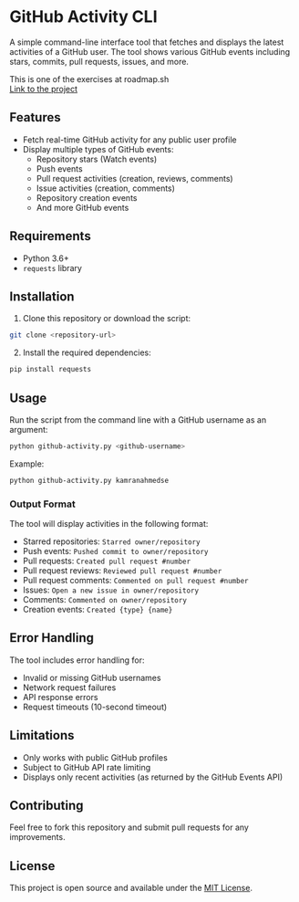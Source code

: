 # GitHub Activity CLI

A simple command-line interface tool that fetches and displays the latest activities of a GitHub user. The tool shows various GitHub events including stars, commits, pull requests, issues, and more.

This is one of the exercises at roadmap.sh   
[Link to the project](https://roadmap.sh/projects/github-user-activity)

## Features

- Fetch real-time GitHub activity for any public user profile
- Display multiple types of GitHub events:
  - Repository stars (Watch events)
  - Push events
  - Pull request activities (creation, reviews, comments)
  - Issue activities (creation, comments)
  - Repository creation events
  - And more GitHub events

## Requirements

- Python 3.6+
- `requests` library

## Installation

1. Clone this repository or download the script:
```bash
git clone <repository-url>
```

2. Install the required dependencies:
```bash
pip install requests
```

## Usage

Run the script from the command line with a GitHub username as an argument:

```bash
python github-activity.py <github-username>
```

Example:
```bash
python github-activity.py kamranahmedse
```

### Output Format

The tool will display activities in the following format:
- Starred repositories: `Starred owner/repository`
- Push events: `Pushed commit to owner/repository`
- Pull requests: `Created pull request #number`
- Pull request reviews: `Reviewed pull request #number`
- Pull request comments: `Commented on pull request #number`
- Issues: `Open a new issue in owner/repository`
- Comments: `Commented on owner/repository`
- Creation events: `Created {type} {name}`

## Error Handling

The tool includes error handling for:
- Invalid or missing GitHub usernames
- Network request failures
- API response errors
- Request timeouts (10-second timeout)

## Limitations

- Only works with public GitHub profiles
- Subject to GitHub API rate limiting
- Displays only recent activities (as returned by the GitHub Events API)

## Contributing

Feel free to fork this repository and submit pull requests for any improvements.

## License

This project is open source and available under the [MIT License](LICENSE).